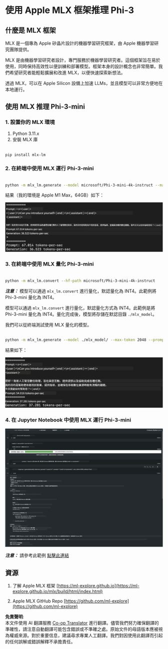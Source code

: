 <!--
CO_OP_TRANSLATOR_METADATA:
{
  "original_hash": "700b9a537ce4426de5a7ccfa8e96e581",
  "translation_date": "2025-04-04T05:59:45+00:00",
  "source_file": "md\\01.Introduction\\03\\MLX_Inference.md",
  "language_code": "tw"
}
-->
# **使用 Apple MLX 框架推理 Phi-3**

## **什麼是 MLX 框架**

MLX 是一個專為 Apple 矽晶片設計的機器學習研究框架，由 Apple 機器學習研究團隊提供。

MLX 是由機器學習研究者設計，專門服務於機器學習研究者。這個框架旨在易於使用，同時保持高效性以便訓練和部署模型。框架本身的設計概念也非常簡單。我們希望研究者能輕鬆擴展和改進 MLX，以便快速探索新想法。

透過 MLX，可以在 Apple Silicon 設備上加速 LLMs，並且模型可以非常方便地在本地運行。

## **使用 MLX 推理 Phi-3-mini**

### **1. 設置你的 MLX 環境**

1. Python 3.11.x
2. 安裝 MLX 庫

```bash

pip install mlx-lm

```

### **2. 在終端中使用 MLX 運行 Phi-3-mini**

```bash

python -m mlx_lm.generate --model microsoft/Phi-3-mini-4k-instruct --max-token 2048 --prompt  "<|user|>\nCan you introduce yourself<|end|>\n<|assistant|>"

```

結果（我的環境是 Apple M1 Max，64GB）如下：

![Terminal](../../../../../translated_images/01.0d0f100b646a4e4c4f1cd36c1a05727cd27f1e696ed642c06cf6e2c9bbf425a4.tw.png)

### **3. 在終端中使用 MLX 量化 Phi-3-mini**

```bash

python -m mlx_lm.convert --hf-path microsoft/Phi-3-mini-4k-instruct

```

***注意：*** 模型可以通過 `mlx_lm.convert` 進行量化，默認量化為 INT4。此範例將 Phi-3-mini 量化為 INT4。

模型可以通過 `mlx_lm.convert` 進行量化，默認量化方式為 INT4。此範例是將 Phi-3-mini 量化為 INT4。量化完成後，模型將存儲在默認目錄 `./mlx_model`。

我們可以從終端測試使用 MLX 量化的模型。

```bash

python -m mlx_lm.generate --model ./mlx_model/ --max-token 2048 --prompt  "<|user|>\nCan you introduce yourself<|end|>\n<|assistant|>"

```

結果如下：

![INT4](../../../../../translated_images/02.04e0be1f18a90a58ad47e0c9d9084ac94d0f1a8c02fa707d04dd2dfc7e9117c6.tw.png)

### **4. 在 Jupyter Notebook 中使用 MLX 運行 Phi-3-mini**

![Notebook](../../../../../translated_images/03.0cf0092fe143357656bb5a7bc6427c41d8528d772d38a82d0b2693e2a3eeb16e.tw.png)

***注意：*** 請參考此範例 [點擊此連結](../../../../../code/03.Inference/MLX/MLX_DEMO.ipynb)

## **資源**

1. 了解 Apple MLX 框架 [https://ml-explore.github.io](https://ml-explore.github.io/mlx/build/html/index.html)

2. Apple MLX GitHub Repo [https://github.com/ml-explore](https://github.com/ml-explore)

**免責聲明**:  
本文件使用 AI 翻譯服務 [Co-op Translator](https://github.com/Azure/co-op-translator) 進行翻譯。儘管我們努力確保翻譯的準確性，請注意自動翻譯可能包含錯誤或不準確之處。原始文件的母語版本應被視為權威來源。對於重要信息，建議尋求專業人工翻譯。我們對因使用此翻譯而引起的任何誤解或錯誤解釋不承擔責任。